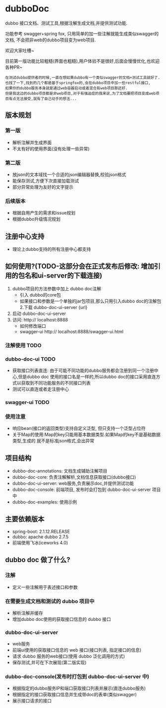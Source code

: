 # dubboDoc
dubbo 接口文档、测试工具,根据注解生成文档,并提供测试功能.

功能参考 swagger+spring fox, 只用简单的加一些注解就能生成类似swagger的文档, 不会把非web的dubbo项目变为web项目.

欢迎大家吐槽~

目前第一版功能比较粗糙(界面也粗糙),用户体验不是很好,后面会慢慢优化,也欢迎各种PR~

```
在测试dubbo提供者的时候,一直在想如果dubbo有一个类似swagger的文档+测试工具就好了.
也找了一下,找到的几个都是基于springfox的,会在dubbo项目中加一些restful接口,
如果你的dubbo服务本身就是通过web容器启动或者混合有web项目那还好.
但是我这边的dubbo项目都是非web项目,对于有强迫症的我来说,为了文档要把项目变成web项目有点无法接受,就有了自己动手的想法...
```
## 版本规划
### 第一版
* 解析注解并生成界面
* 不太有好的使用界面(没有处理一些异常)
### 第二版
* 放json的文本域找一个合适的json编辑器替换,校验json格式
* 能保存测试,方便下次直接加载测试
* 部分异常处理为友好的文字提示
### 后续版本
* 根据自用产生的需求和issue规划
* 根据dubbo升级情况规划
## 注册中心支持
* 理论上dubbo支持的所有注册中心都支持

## 如何使用?(TODO-这部分会在正式发布后修改: 增加引用的包名和ui-server的下载连接)
1. dubbo项目的方法参数中加上 dubbo doc注解
   * 引入 dubbo的core包
   * 如果接口和参数是一个单独的jar包项目,那么只用引入dubbo doc的注解包
2.下载 dubbo-doc-ui-server {url}
3. 启动 dubbo-doc-ui-server
4. 访问: http:// localhost:8888
   * 如何修改端口
   * swagger-ui http:// localhost:8888/swagger-ui.html
### 注解使用 TODO
### dubbo-doc-ui TODO
* 获取接口列表直连: 由于可能不同功能的dubbo服务都会注册到同一个注册中心,但是dubbo doc
使用的接口名是一样的,所以dubbo doc的接口采用直连方式以获取到不同功能服务的不同接口列表
* 测试可以直连或者走注册中心
### swagger-ui TODO

### 使用注意
* 响应bean(接口的返回类型)支持自定义泛型, 但只支持一个泛型占位符
* 关于Map的使用:Map的key只能用基本数据类型.如果Map的key不是基础数据类型,生成的
就不是标准json格式,会出异常

## 项目结构
* dubbo-doc-annotations: 文档生成辅助注解项目
* dubbo-doc-core: 负责注解解析,文档信息获取接口(dubbo接口)
* dubbo-doc-ui-server: web服务,负责展示doc,并提供测试功能
* dubbo-doc-console: 前端项目, 发布时会打包到 dubbo-doc-ui-server 项目中
* dubbo-doc-examples: 使用示例

## 主要依赖版本
* spring-boot: 2.1.12.RELEASE
* dubbo: apache dubbo 2.7.5
* 前端使用飞冰(iceworks 4.0)

## dubbo doc 做了什么?
### 注解
* 定义一些注解用于表述接口和参数
### 在需要生成文档和测试的 dubbo 项目中
* 解析注解并缓存
* 增加dubbo doc使用的获取接口信息的 dubbo 接口
###  dubbo-doc-ui-server
* web服务
* 前端ui使用的获取接口信息的 web 接口(接口列表, 指定接口的信息)
* 请求 dubbo 服务的web接口(使用 dubbo 泛化调用的方式)
* 保存测试,并可在下次展现(第二版实现)
### dubbo-doc-console(发布时打包到 dubbo-doc-ui-server 中)
* 根据指定的dubbo服务IP和端口获取接口列表并展示(直连dubbo服务)
* 根据指定的接口获取接口信息并生成带doc的表单(类似swagger)
* 展示接口请求的接口
